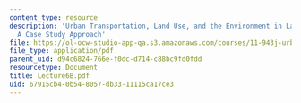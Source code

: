 ```yaml
---
content_type: resource
description: 'Urban Transportation, Land Use, and the Environment in Latin America:
  A Case Study Approach'
file: https://ol-ocw-studio-app-qa.s3.amazonaws.com/courses/11-943j-urban-transportation-land-use-and-the-environment-spring-2002/67915cb40b548057db3311115ca17ce3_Lecture6B.pdf
file_type: application/pdf
parent_uid: d94c6824-766e-f0dc-d714-c88bc9fd0fdd
resourcetype: Document
title: Lecture6B.pdf
uid: 67915cb4-0b54-8057-db33-11115ca17ce3
---
```

